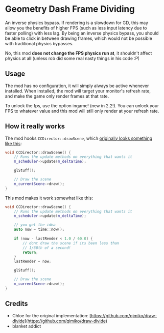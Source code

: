 # Geometry Dash Frame Dividing

An inverse physics bypass. If rendering is a slowdown for GD, this may allow you the benefits of higher FPS (such as less input latency due to faster polling) with less lag. By being an inverse physics bypass, you should be able to click in between drawing frames, which would not be possible with traditional physics bypasses.

No, this mod **does not change the FPS physics run at**, it shouldn't affect physics at all (unless rob did some real nasty things in his code :P)

## Usage

The mod has no configuration, it will simply always be active whenever installed.
When installed, the mod will target your monitor's refresh rate, and make the game only render frames at that rate.

To unlock the fps, use the option ingame! (new in 2.2!). You can unlock your FPS to whatever value and this mod will still only render at your refresh rate. 

## How it really works

The mod hooks `CCDirector::drawScene`, which [originally looks something like this](https://github.com/cocos2d/cocos2d-x/blob/cocos2d-x-2.2.3/cocos2dx/CCDirector.cpp#L249):
```cpp
void CCDirector::drawScene() {
    // Runs the update methods on everything that wants it
    m_scheduler->update(m_deltaTime);

    glStuff();

    // Draw the scene
    m_currentScene->draw();
}
```

This mod makes it work somewhat like this:
```cpp
void CCDirector::drawScene() {
    // Runs the update methods on everything that wants it
    m_scheduler->update(m_deltaTime);

    // you get the idea
    auto now = time::now();
    
    if (now - lastRender < 1.0 / 60.0) {
        // dont draw the scene if its been less than
        // 1/60th of a second!
        return;
    }
    lastRender = now;

    glStuff();

    // Draw the scene
    m_currentScene->draw();
}
```

## Credits
* Chloe for the original implementation: [https://github.com/qimiko/draw-divide](https://github.com/qimiko/draw-divide)
* blanket addict